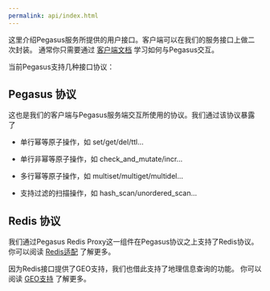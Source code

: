 ```yaml
---
permalink: api/index.html
---
```


这里介绍Pegasus服务所提供的用户接口。客户端可以在我们的服务接口上做二次封装。
通常你只需要通过 [客户端文档](/clients) 学习如何与Pegasus交互。

当前Pegasus支持几种接口协议：

## Pegasus 协议

这也是我们的客户端与Pegasus服务端交互所使用的协议。我们通过该协议暴露了

- 单行幂等原子操作，如 set/get/del/ttl...

- 单行非幂等原子操作，如 check_and_mutate/incr...

- 多行幂等原子操作，如 multiset/multiget/multidel...

- 支持过滤的扫描操作，如 hash_scan/unordered_scan...

## Redis 协议

我们通过Pegasus Redis Proxy这一组件在Pegasus协议之上支持了Redis协议。
你可以阅读 [Redis适配](/redis) 了解更多。

因为Redis接口提供了GEO支持，我们也借此支持了地理信息查询的功能。
你可以阅读 [GEO支持](/geo) 了解更多。 
